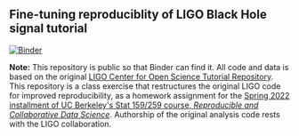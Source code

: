 ## Fine-tuning reproduciblity of LIGO Black Hole signal tutorial

[![Binder](http://mybinder.org/badge.svg)](https://hub-binder.mybinder.ovh/user/ucb-stat-159-s2-w05-keonetebari-w9f4lv01/doc/tree/index.ipynb)

**Note:** This repository is public so that Binder can find it. All code and data is based on the original [LIGO Center for Open Science Tutorial Repository](https://github.com/losc-tutorial/LOSC_Event_tutorial). This repository is a class exercise that restructures the original LIGO code for improved reproducibility, as a homework assignment for the [Spring 2022 installment of UC Berkeley's Stat 159/259 course, _Reproducible and Collaborative Data Science_](https://ucb-stat-159-s22.github.io). Authorship of the original analysis code rests with the LIGO collaboration.
